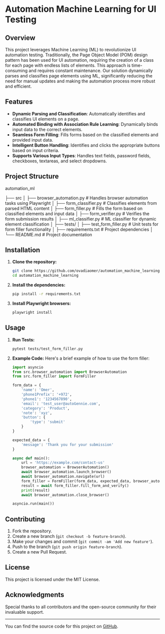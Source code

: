 # Automation Machine Learning for UI Testing

## Overview
This project leverages Machine Learning (ML) to revolutionize UI automation testing. Traditionally, the Page Object Model (POM) design pattern has been used for UI automation, requiring the creation of a class for each page with endless lists of elements. This approach is time-consuming and requires constant maintenance. Our solution dynamically parses and classifies page elements using ML, significantly reducing the need for manual updates and making the automation process more robust and efficient.

## Features
- **Dynamic Parsing and Classification**: Automatically identifies and classifies UI elements on a page.
- **Automated Binding with Association Rule Learning**: Dynamically binds input data to the correct elements.
- **Seamless Form Filling**: Fills forms based on the classified elements and provided input data.
- **Intelligent Button Handling**: Identifies and clicks the appropriate buttons based on input criteria.
- **Supports Various Input Types**: Handles text fields, password fields, checkboxes, textareas, and select dropdowns.

## Project Structure
automation_ml

├── src
│ ├── browser_automation.py # Handles browser automation tasks using Playwright
│ ├── form_classifier.py # Classifies elements from parsed HTML content
│ ├── form_filler.py # Fills the form based on classified elements and input data
│ ├── form_verifier.py # Verifies the form submission results
│ ├── ml_classifier.py # ML classifier for dynamic element classification
│
├── tests/
│ ├── test_form_filler.py # Unit tests for form filler functionality
│
├── requirements.txt # Project dependencies
│
└── README.md # Project documentation


## Installation
1. **Clone the repository:**
    ```sh
    git clone https://github.com/ovadiaomer/automation_machine_learning.git
    cd automation_machine_learning
    ```

2. **Install the dependencies:**
    ```sh
    pip install -r requirements.txt
    ```

3. **Install Playwright browsers:**
    ```sh
    playwright install
    ```

## Usage
1. **Run Tests:**
    ```sh
    pytest tests/test_form_filler.py
    ```

2. **Example Code:**
    Here's a brief example of how to use the form filler:

    ```python
    import asyncio
    from src.browser_automation import BrowserAutomation
    from src.form_filler import FormFiller

    form_data = {
        'name': 'Omer',
        'phone1Prefix': '+972',
        'phone1': '1234567890',
        'email': 'test_user@autoGennie.com',
        'category': 'Product',
        'note': 'xyz',
        'button': {
            'type': 'submit'
        }
    }

    expected_data = {
        'message': 'Thank you for your submission'
    }

    async def main():
        url = 'https://example.com/contact-us'
        browser_automation = BrowserAutomation()
        await browser_automation.launch_browser()
        await browser_automation.navigate(url)
        form_filler = FormFiller(form_data, expected_data, browser_automation)
        result = await form_filler.fill_form_and_verify()
        print(result)
        await browser_automation.close_browser()

    asyncio.run(main())
    ```

## Contributing
1. Fork the repository.
2. Create a new branch (`git checkout -b feature-branch`).
3. Make your changes and commit (`git commit -am 'Add new feature'`).
4. Push to the branch (`git push origin feature-branch`).
5. Create a new Pull Request.

## License
This project is licensed under the MIT License.

## Acknowledgments
Special thanks to all contributors and the open-source community for their invaluable support.

---

You can find the source code for this project on [GitHub](https://github.com/ovadiaomer/automation_machine_learning).
